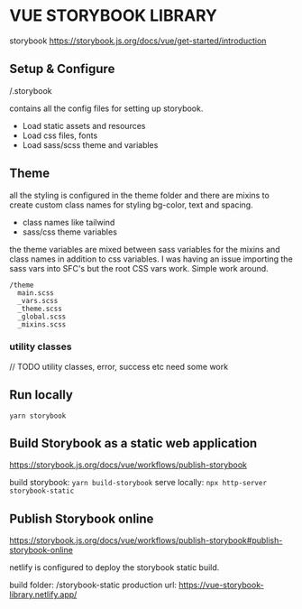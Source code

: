# VUE STORYBOOK LIBRARY

storybook
https://storybook.js.org/docs/vue/get-started/introduction

## Setup & Configure

/.storybook 

contains all the config files for setting up storybook.

* Load static assets and resources
* Load css files, fonts
* Load sass/scss theme and variables

## Theme

all the styling is configured in the theme folder and there are mixins to create custom class names for styling bg-color, text and spacing.

* class names like tailwind
* sass/css theme variables

the theme variables are mixed between sass variables for the mixins and class names in addition to css variables. I was having an issue importing the sass vars into SFC's but the root CSS vars work. Simple work around.

```
/theme
  main.scss
  _vars.scss
  _theme.scss
  _global.scss
  _mixins.scss
```

### utility classes

// TODO utility classes, error, success etc need some work

## Run locally

`yarn storybook`

## Build Storybook as a static web application

https://storybook.js.org/docs/vue/workflows/publish-storybook

build storybook: `yarn build-storybook`
serve locally: `npx http-server storybook-static`

## Publish Storybook online

https://storybook.js.org/docs/vue/workflows/publish-storybook#publish-storybook-online

netlify is configured to deploy the storybook static build.

build folder: /storybook-static
production url: https://vue-storybook-library.netlify.app/

